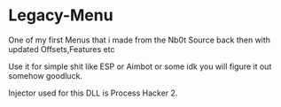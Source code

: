 # Legacy-Menu
One of my first Menus that i made from the Nb0t Source back then with updated Offsets,Features etc

Use it for simple shit like ESP or Aimbot or some idk you will figure it out somehow goodluck.


Injector used for this DLL is Process Hacker 2.
